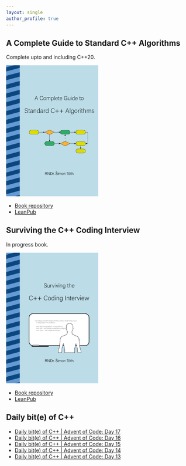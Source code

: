 ```yaml
---
layout: single
author_profile: true
---
```


## A Complete Guide to Standard C++ Algorithms

Complete upto and including C++20.

[<img src="assets/images/book_algorithms_cover.png" width="50%">](https://leanpub.com/cpp-algorithms-guide)

- [Book repository](https://github.com/HappyCerberus/book-cpp-algorithms)
- [LeanPub](https://leanpub.com/cpp-algorithms-guide)

## Surviving the C++ Coding Interview

In progress book.

[<img src="assets/images/book_coding_interview_cover.png" width="50%">](https://leanpub.com/cpp-coding-interview)

- [Book repository](https://leanpub.com/cpp-coding-interview)
- [LeanPub](https://leanpub.com/cpp-coding-interview)

## Daily bit(e) of C++

<ul>
<!-- SUBSTACK:START --><li><a href="https://simontoth.substack.com/p/daily-bite-of-c-advent-of-code-day-35f">Daily bit&lpar;e&rpar; of C++ | Advent of Code: Day 17</a></li><li><a href="https://simontoth.substack.com/p/daily-bite-of-c-advent-of-code-day-cfb">Daily bit&lpar;e&rpar; of C++ | Advent of Code: Day 16</a></li><li><a href="https://simontoth.substack.com/p/daily-bite-of-c-advent-of-code-day-b1a">Daily bit&lpar;e&rpar; of C++ | Advent of Code: Day 15</a></li><li><a href="https://simontoth.substack.com/p/daily-bite-of-c-advent-of-code-day-792">Daily bit&lpar;e&rpar; of C++ | Advent of Code: Day 14</a></li><li><a href="https://simontoth.substack.com/p/daily-bite-of-c-advent-of-code-day-c18">Daily bit&lpar;e&rpar; of C++ | Advent of Code: Day 13</a></li><!-- SUBSTACK:END -->
</ul>
